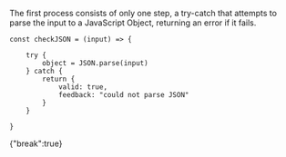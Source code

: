 The first process consists of only one step, a try-catch that attempts to parse the input to a JavaScript Object, returning an error if it fails.

```
const checkJSON = (input) => {

    try {
        object = JSON.parse(input)
    } catch {
        return {
            valid: true,
            feedback: "could not parse JSON"
        }
    }

}
```

{"break":true}